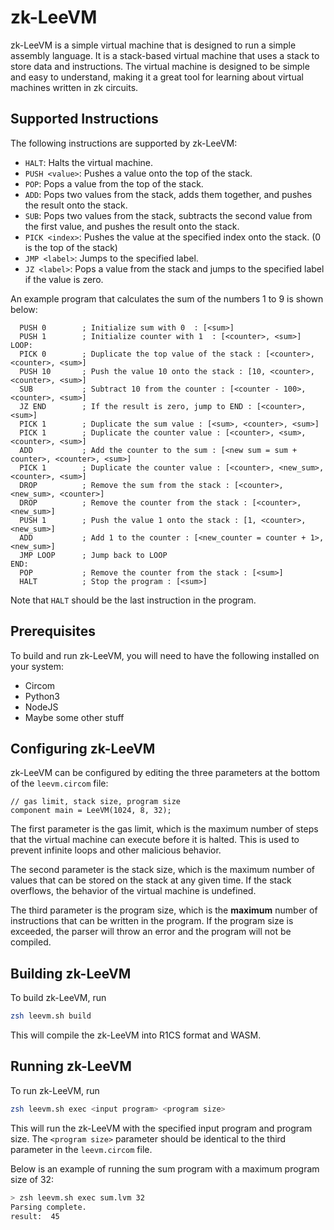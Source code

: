 # zk-LeeVM

zk-LeeVM is a simple virtual machine that is designed to run a simple assembly
language. It is a stack-based virtual machine that uses a stack to store data
and instructions. The virtual machine is designed to be simple and easy to
understand, making it a great tool for learning about virtual machines written in
zk circuits.

## Supported Instructions

The following instructions are supported by zk-LeeVM:

- `HALT`: Halts the virtual machine.
- `PUSH <value>`: Pushes a value onto the top of the stack.
- `POP`: Pops a value from the top of the stack.
- `ADD`: Pops two values from the stack, adds them together, and pushes the result onto the stack.
- `SUB`: Pops two values from the stack, subtracts the second value from the first value, and pushes the result onto the stack.
- `PICK <index>`: Pushes the value at the specified index onto the stack. (0 is the top of the stack)
- `JMP <label>`: Jumps to the specified label.
- `JZ <label>`: Pops a value from the stack and jumps to the specified label if the value is zero.

An example program that calculates the sum of the numbers 1 to 9 is shown below:

```
  PUSH 0        ; Initialize sum with 0  : [<sum>]
  PUSH 1        ; Initialize counter with 1  : [<counter>, <sum>]
LOOP:
  PICK 0        ; Duplicate the top value of the stack : [<counter>, <counter>, <sum>]
  PUSH 10       ; Push the value 10 onto the stack : [10, <counter>, <counter>, <sum>]
  SUB           ; Subtract 10 from the counter : [<counter - 100>, <counter>, <sum>]
  JZ END        ; If the result is zero, jump to END : [<counter>, <sum>]
  PICK 1        ; Duplicate the sum value : [<sum>, <counter>, <sum>]
  PICK 1        ; Duplicate the counter value : [<counter>, <sum>, <counter>, <sum>]
  ADD           ; Add the counter to the sum : [<new sum = sum + counter>, <counter>, <sum>]
  PICK 1        ; Duplicate the counter value : [<counter>, <new_sum>, <counter>, <sum>]
  DROP          ; Remove the sum from the stack : [<counter>, <new_sum>, <counter>]
  DROP          ; Remove the counter from the stack : [<counter>, <new_sum>]
  PUSH 1        ; Push the value 1 onto the stack : [1, <counter>, <new_sum>]
  ADD           ; Add 1 to the counter : [<new_counter = counter + 1>, <new_sum>]
  JMP LOOP      ; Jump back to LOOP
END:
  POP           ; Remove the counter from the stack : [<sum>]
  HALT          ; Stop the program : [<sum>]
```

Note that `HALT` should be the last instruction in the program.

## Prerequisites

To build and run zk-LeeVM, you will need to have the following installed on your
system:

- Circom
- Python3
- NodeJS
- Maybe some other stuff

## Configuring zk-LeeVM

zk-LeeVM can be configured by editing the three parameters at the bottom
of the `leevm.circom` file:

```circom
// gas limit, stack size, program size
component main = LeeVM(1024, 8, 32);
```

The first parameter is the gas limit, which is the maximum number of steps that
the virtual machine can execute before it is halted. This is used to prevent
infinite loops and other malicious behavior.

The second parameter is the stack size, which is the maximum number of values
that can be stored on the stack at any given time. If the stack overflows, the
behavior of the virtual machine is undefined.

The third parameter is the program size, which is the **maximum** number of
instructions that can be written in the program. If the program size is exceeded,
the parser will throw an error and the program will not be compiled.

## Building zk-LeeVM

To build zk-LeeVM, run

```zsh
zsh leevm.sh build
```

This will compile the zk-LeeVM into R1CS format and WASM.

## Running zk-LeeVM

To run zk-LeeVM, run

```zsh
zsh leevm.sh exec <input program> <program size>
```

This will run the zk-LeeVM with the specified input program and program size.
The `<program size>` parameter should be identical to the third parameter in the
`leevm.circom` file.

Below is an example of running the sum program with a maximum program size of 32:

```zsh
> zsh leevm.sh exec sum.lvm 32
Parsing complete.
result:  45
```


